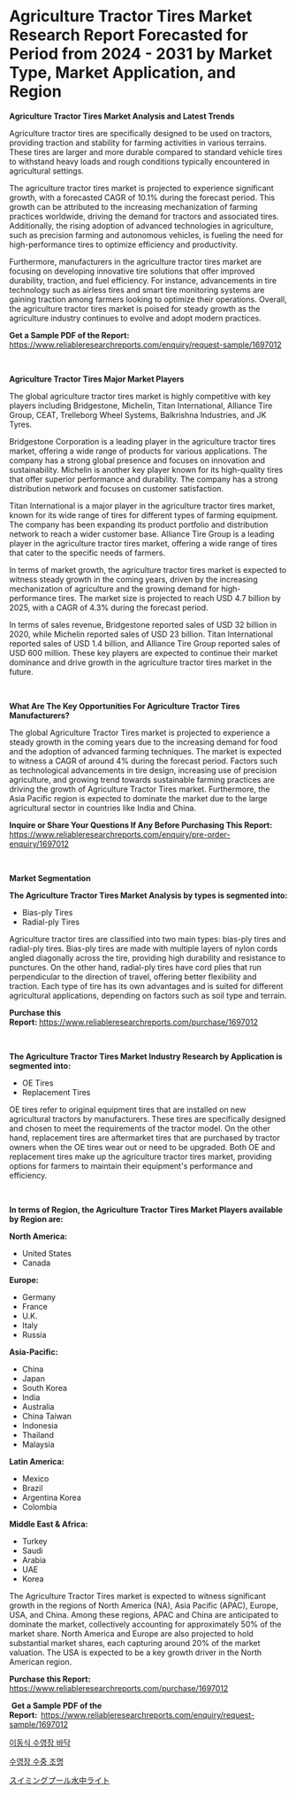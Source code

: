 <p><h1>Agriculture Tractor Tires Market Research Report Forecasted for Period from 2024 -  2031 by Market Type, Market Application, and Region</h1></p><p><strong>Agriculture Tractor Tires Market Analysis and Latest Trends</strong></p>
<p><p>Agriculture tractor tires are specifically designed to be used on tractors, providing traction and stability for farming activities in various terrains. These tires are larger and more durable compared to standard vehicle tires to withstand heavy loads and rough conditions typically encountered in agricultural settings.</p><p>The agriculture tractor tires market is projected to experience significant growth, with a forecasted CAGR of 10.1% during the forecast period. This growth can be attributed to the increasing mechanization of farming practices worldwide, driving the demand for tractors and associated tires. Additionally, the rising adoption of advanced technologies in agriculture, such as precision farming and autonomous vehicles, is fueling the need for high-performance tires to optimize efficiency and productivity.</p><p>Furthermore, manufacturers in the agriculture tractor tires market are focusing on developing innovative tire solutions that offer improved durability, traction, and fuel efficiency. For instance, advancements in tire technology such as airless tires and smart tire monitoring systems are gaining traction among farmers looking to optimize their operations. Overall, the agriculture tractor tires market is poised for steady growth as the agriculture industry continues to evolve and adopt modern practices.</p></p>
<p><strong>Get a Sample PDF of the Report:&nbsp;</strong> <a href="https://www.reliableresearchreports.com/enquiry/request-sample/1697012">https://www.reliableresearchreports.com/enquiry/request-sample/1697012</a></p>
<p>&nbsp;</p>
<p><strong>Agriculture Tractor Tires Major Market Players</strong></p>
<p><p>The global agriculture tractor tires market is highly competitive with key players including Bridgestone, Michelin, Titan International, Alliance Tire Group, CEAT, Trelleborg Wheel Systems, Balkrishna Industries, and JK Tyres. </p><p>Bridgestone Corporation is a leading player in the agriculture tractor tires market, offering a wide range of products for various applications. The company has a strong global presence and focuses on innovation and sustainability. Michelin is another key player known for its high-quality tires that offer superior performance and durability. The company has a strong distribution network and focuses on customer satisfaction.</p><p>Titan International is a major player in the agriculture tractor tires market, known for its wide range of tires for different types of farming equipment. The company has been expanding its product portfolio and distribution network to reach a wider customer base. Alliance Tire Group is a leading player in the agriculture tractor tires market, offering a wide range of tires that cater to the specific needs of farmers.</p><p>In terms of market growth, the agriculture tractor tires market is expected to witness steady growth in the coming years, driven by the increasing mechanization of agriculture and the growing demand for high-performance tires. The market size is projected to reach USD 4.7 billion by 2025, with a CAGR of 4.3% during the forecast period.</p><p>In terms of sales revenue, Bridgestone reported sales of USD 32 billion in 2020, while Michelin reported sales of USD 23 billion. Titan International reported sales of USD 1.4 billion, and Alliance Tire Group reported sales of USD 600 million. These key players are expected to continue their market dominance and drive growth in the agriculture tractor tires market in the future.</p></p>
<p>&nbsp;</p>
<p><strong>What Are The Key Opportunities For Agriculture Tractor Tires Manufacturers?</strong></p>
<p><p>The global Agriculture Tractor Tires market is projected to experience a steady growth in the coming years due to the increasing demand for food and the adoption of advanced farming techniques. The market is expected to witness a CAGR of around 4% during the forecast period. Factors such as technological advancements in tire design, increasing use of precision agriculture, and growing trend towards sustainable farming practices are driving the growth of Agriculture Tractor Tires market. Furthermore, the Asia Pacific region is expected to dominate the market due to the large agricultural sector in countries like India and China.</p></p>
<p><strong>Inquire or Share Your Questions If Any Before Purchasing This Report:</strong> <a href="https://www.reliableresearchreports.com/enquiry/pre-order-enquiry/1697012">https://www.reliableresearchreports.com/enquiry/pre-order-enquiry/1697012</a></p>
<p>&nbsp;</p>
<p><strong>Market Segmentation</strong></p>
<p><strong>The Agriculture Tractor Tires Market Analysis by types is segmented into:</strong></p>
<p><ul><li>Bias-ply Tires</li><li>Radial-ply Tires</li></ul></p>
<p><p>Agriculture tractor tires are classified into two main types: bias-ply tires and radial-ply tires. Bias-ply tires are made with multiple layers of nylon cords angled diagonally across the tire, providing high durability and resistance to punctures. On the other hand, radial-ply tires have cord plies that run perpendicular to the direction of travel, offering better flexibility and traction. Each type of tire has its own advantages and is suited for different agricultural applications, depending on factors such as soil type and terrain.</p></p>
<p><strong>Purchase this Report:&nbsp;</strong><a href="https://www.reliableresearchreports.com/purchase/1697012">https://www.reliableresearchreports.com/purchase/1697012</a></p>
<p>&nbsp;</p>
<p><strong>The Agriculture Tractor Tires Market Industry Research by Application is segmented into:</strong></p>
<p><ul><li>OE Tires</li><li>Replacement Tires</li></ul></p>
<p><p>OE tires refer to original equipment tires that are installed on new agricultural tractors by manufacturers. These tires are specifically designed and chosen to meet the requirements of the tractor model. On the other hand, replacement tires are aftermarket tires that are purchased by tractor owners when the OE tires wear out or need to be upgraded. Both OE and replacement tires make up the agriculture tractor tires market, providing options for farmers to maintain their equipment's performance and efficiency.</p></p>
<p>&nbsp;</p>
<p><strong>In terms of Region, the Agriculture Tractor Tires Market Players available by Region are:</strong></p>
<p>
    <p> <strong> North America: </strong>
        <ul>
            <li>United States</li>
            <li>Canada</li>
        </ul>
        </p> 
    <p> <strong> Europe: </strong>
        <ul>
            <li>Germany</li>
            <li>France</li>
            <li>U.K.</li>
            <li>Italy</li>
            <li>Russia</li>
        </ul>
        </p> 
    <p> <strong> Asia-Pacific: </strong>
        <ul>
            <li>China</li>
            <li>Japan</li>
            <li>South Korea</li>
            <li>India</li>
            <li>Australia</li>
            <li>China Taiwan</li>
            <li>Indonesia</li>
            <li>Thailand</li>
            <li>Malaysia</li>
        </ul>
        </p> 
    <p> <strong> Latin America: </strong>
        <ul>
            <li>Mexico</li>
            <li>Brazil</li>
            <li>Argentina Korea</li>
            <li>Colombia</li>
        </ul>
        </p> 
    <p> <strong> Middle East & Africa: </strong>
        <ul>
            <li>Turkey</li>
            <li>Saudi</li>
            <li>Arabia</li>
            <li>UAE</li>
            <li>Korea</li>
        </ul>
    </p>
    </p>
<p><p>The Agriculture Tractor Tires market is expected to witness significant growth in the regions of North America (NA), Asia Pacific (APAC), Europe, USA, and China. Among these regions, APAC and China are anticipated to dominate the market, collectively accounting for approximately 50% of the market share. North America and Europe are also projected to hold substantial market shares, each capturing around 20% of the market valuation. The USA is expected to be a key growth driver in the North American region.</p></p>
<p><strong>Purchase this Report: </strong><a href="https://www.reliableresearchreports.com/purchase/1697012">https://www.reliableresearchreports.com/purchase/1697012</a></p>
<p>&nbsp;<strong>Get a Sample PDF of the Report:&nbsp;&nbsp;</strong><a href="https://www.reliableresearchreports.com/enquiry/request-sample/1697012">https://www.reliableresearchreports.com/enquiry/request-sample/1697012</a></p>
<p><strong></strong></p>
<p><p><a href="https://medium.com/@alonsoolds3wq1d81czn8rbol/%EC%9D%B4%EB%8F%99%EC%8B%9D-%EC%88%98%EC%98%81%EC%9E%A5-%EB%B0%94%EB%8B%A5-%EC%8B%9C%EC%9E%A5-%EA%B7%9C%EB%AA%A8-cagr-%ED%8A%B8%EB%A0%8C%EB%93%9C-2024-2030-642ea190240b">이동식 수영장 바닥</a></p><p><a href="https://medium.com/@alonsoolds3wq1d81czn8rbol/%EC%88%98%EC%98%81%EC%9E%A5-%EC%88%98%EC%A4%91-%EC%A1%B0%EB%AA%85-%EC%8B%9C%EC%9E%A5%EC%9D%80-%EC%8B%9C%EC%9E%A5-%EC%A0%90%EC%9C%A0%EC%9C%A8-%ED%81%AC%EA%B8%B0-%EB%B0%8F-2031%EB%85%84%EA%B9%8C%EC%A7%80%EC%9D%98-%EC%98%88%EC%83%81-%EC%98%88%EC%B8%A1%EC%97%90-%EC%B4%88%EC%A0%90%EC%9D%84-%EB%A7%9E%EC%B6%94%EA%B3%A0-%EC%9E%88%EC%8A%B5%EB%8B%88%EB%8B%A4-908f0b09e950">수영장 수중 조명</a></p><p><a href="https://medium.com/@zoetazuur/%E3%83%97%E3%83%BC%E3%83%AB%E3%81%AE%E6%B0%B4%E4%B8%AD%E3%83%A9%E3%82%A4%E3%83%88%E5%B8%82%E5%A0%B4-2031%E5%B9%B4%E3%81%BE%E3%81%A7%E3%81%AE%E6%88%90%E5%8A%9F%E3%81%99%E3%82%8B%E3%83%93%E3%82%B8%E3%83%8D%E3%82%B9%E6%88%A6%E7%95%A5%E3%81%AE%E9%8D%B5-ef5b9363d0db">スイミングプール水中ライト</a></p></p>